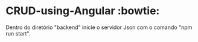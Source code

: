 # CRUD-using-Angular :bowtie:

Dentro do diretório "backend" inicie o servidor Json com o comando "npm run start".


